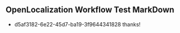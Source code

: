 ## OpenLocalization Workflow Test MarkDown
* d5af3182-6e22-45d7-ba19-3f9644341828 thanks!

<!--HONumber=Jul16_HO2-->


